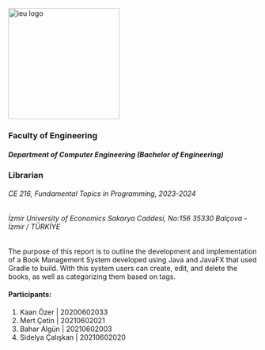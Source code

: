 <img src="https://seeklogo.com/images/I/Izmir_Ekonomi_Universitesi-logo-1DBBF2BAF5-seeklogo.com.png" alt="ieu logo" width="225" height="225" > 

### Faculty of Engineering

#####  Department of Computer Engineering (Bachelor of Engineering)

###  Librarian

###### CE 216, Fundamental Topics in Programming, 2023-2024

###### İzmir University of Economics Sakarya Caddesi, No:156 35330 Balçova - İzmir / TÜRKİYE

The purpose of this report is to outline the development and implementation of a Book Management System developed using Java and JavaFX that used Gradle to build. With this system users can create, edit, and delete the books, as well as categorizing them based on tags.

#### Participants:
                
1. Kaan Özer | 20200602033
2. Mert Çetin | 20210602021
3. Bahar Algün | 20210602003
4. Sidelya Çalışkan  | 20210602020
